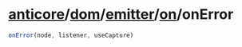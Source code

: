 # [anticore](../../../../../../#reference)/[dom](../../../#reference)/[emitter](../../#reference)/[on](../#reference)/<a name="reference">onError</a>

```js
onError(node, listener, useCapture)
```